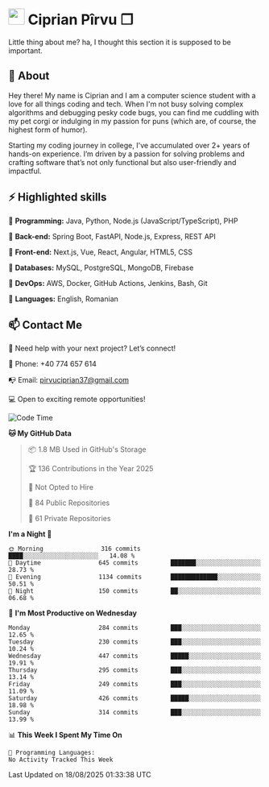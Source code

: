 # <img height="32px" src="https://user-images.githubusercontent.com/74038190/216122041-518ac897-8d92-4c6b-9b3f-ca01dcaf38ee.png"> Ciprian Pîrvu ❐ </h1>

Little thing about me? ha, I thought this section it is supposed to be important.

## 🧐 About

Hey there! My name is Ciprian and I am a computer science student with a love for all things coding and tech. When I'm not busy solving complex algorithms and debugging pesky code bugs, you can find me cuddling with my pet corgi or indulging in my passion for puns (which are, of course, the highest form of humor).

Starting my coding journey in college, I've accumulated over 2+ years of hands-on experience. I’m driven by a passion for solving problems and crafting software that’s not only functional but also user-friendly and impactful.


## ⚡ Highlighted skills

🎯 **Programming:** Java, Python, Node.js (JavaScript/TypeScript), PHP

🎯 **Back-end:** Spring Boot, FastAPI, Node.js, Express, REST API

🎯 **Front-end:** Next.js, Vue, React, Angular, HTML5, CSS

🎯 **Databases:** MySQL, PostgreSQL, MongoDB, Firebase

🎯 **DevOps:** AWS, Docker, GitHub Actions, Jenkins, Bash, Git

🎯 **Languages:** English, Romanian



## 📫 Contact Me

🤝 Need help with your next project? Let’s connect!

📱 Phone: +40 774 657 614

📭 Email: pirvuciprian37@gmail.com


💻 Open to exciting remote opportunities!

<!--START_SECTION:waka-->
![Code Time](http://img.shields.io/badge/Code%20Time-2%2C349%20hrs%2059%20mins-blue)

**🐱 My GitHub Data** 

> 📦 1.8 MB Used in GitHub's Storage 
 > 
> 🏆 136 Contributions in the Year 2025
 > 
> 🚫 Not Opted to Hire
 > 
> 📜 84 Public Repositories 
 > 
> 🔑 61 Private Repositories 
 > 
**I'm a Night 🦉** 

```text
🌞 Morning                316 commits         ████░░░░░░░░░░░░░░░░░░░░░   14.08 % 
🌆 Daytime                645 commits         ███████░░░░░░░░░░░░░░░░░░   28.73 % 
🌃 Evening                1134 commits        █████████████░░░░░░░░░░░░   50.51 % 
🌙 Night                  150 commits         ██░░░░░░░░░░░░░░░░░░░░░░░   06.68 % 
```
📅 **I'm Most Productive on Wednesday** 

```text
Monday                   284 commits         ███░░░░░░░░░░░░░░░░░░░░░░   12.65 % 
Tuesday                  230 commits         ███░░░░░░░░░░░░░░░░░░░░░░   10.24 % 
Wednesday                447 commits         █████░░░░░░░░░░░░░░░░░░░░   19.91 % 
Thursday                 295 commits         ███░░░░░░░░░░░░░░░░░░░░░░   13.14 % 
Friday                   249 commits         ███░░░░░░░░░░░░░░░░░░░░░░   11.09 % 
Saturday                 426 commits         █████░░░░░░░░░░░░░░░░░░░░   18.98 % 
Sunday                   314 commits         ███░░░░░░░░░░░░░░░░░░░░░░   13.99 % 
```


📊 **This Week I Spent My Time On** 

```text
💬 Programming Languages: 
No Activity Tracked This Week
```


 Last Updated on 18/08/2025 01:33:38 UTC
<!--END_SECTION:waka-->
